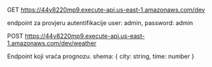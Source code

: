 GET https://44v8220mp9.execute-api.us-east-1.amazonaws.com/dev

endpoint za provjeru autentifikacije
user: admin,
password: admin

POST https://44v8220mp9.execute-api.us-east-1.amazonaws.com/dev/weather

Endpoint koji vraća prognozu.
shema:
{
city: string,
time: number
}
